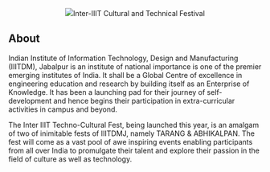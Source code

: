 <p align="center"><img src="http://iiitdmjfest.org/img/IIITDMJ%20LOGO.png">Inter-IIIT Cultural and Technical Festival</p>

## About

Indian Institute of Information Technology, Design and Manufacturing (IIITDM), Jabalpur is an institute of national importance is one of the premier emerging institutes of India. It shall be a Global Centre of excellence in engineering education and research by building itself as an Enterprise of Knowledge. It has been a launching pad for their journey of self-development and hence begins their participation in extra-curricular activities in campus and beyond.

The Inter IIIT Techno-Cultural Fest, being launched this year, is an amalgam of two of inimitable fests of IIITDMJ, namely TARANG & ABHIKALPAN. The fest will come as a vast pool of awe inspiring events enabling participants from all over India to promulgate their talent and explore their passion in the field of culture as well as technology.
